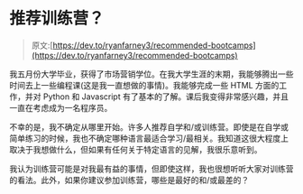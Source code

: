 # 推荐训练营？

> 原文:[https://dev.to/ryanfarney3/recommended-bootcamps](https://dev.to/ryanfarney3/recommended-bootcamps)

我五月份大学毕业，获得了市场营销学位。在我大学生涯的末期，我能够腾出一些时间去上一些编程课(这是我一直想做的事情)。我能够完成一些 HTML 方面的工作，并对 Python 和 Javascript 有了基本的了解。课后我变得非常感兴趣，并且一直在考虑成为一名程序员。

不幸的是，我不确定从哪里开始。许多人推荐自学和/或训练营。即使是在自学或简单练习的时候，我也不确定哪种语言最适合学习/最相关。我知道这很大程度上取决于我想做什么，但如果有任何关于特定语言的见解，我很乐意听到。

我认为训练营可能是对我最有益的事情，但即使这样，我也很想听听大家对训练营的看法。此外，如果你建议参加训练营，哪些是最好的和/或最差的？